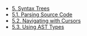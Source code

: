 - [5. Syntax Trees](./index.md)
- [5.1. Parsing Source Code](./01-parsing-source-code/index.md)
- [5.2. Navigating with Cursors](./02-navigating-with-cursors/index.md)
- [5.3. Using AST Types](./03-using-ast-types/index.md)

